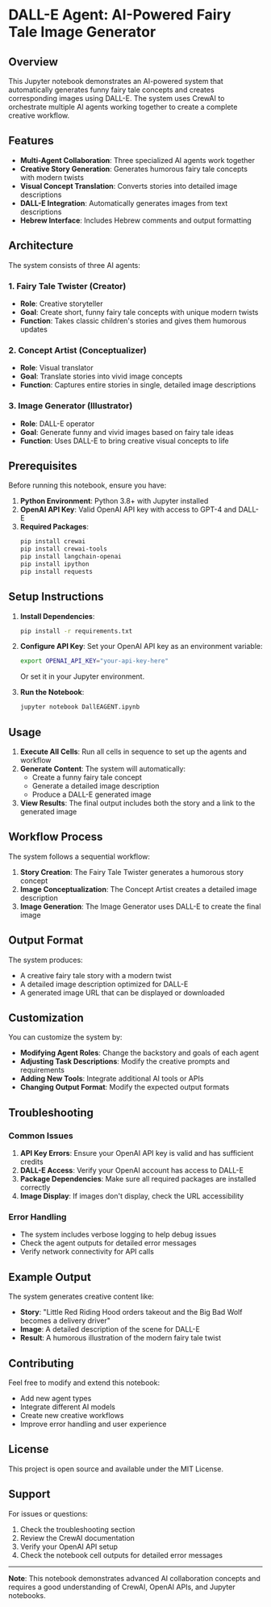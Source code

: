 # DALL-E Agent: AI-Powered Fairy Tale Image Generator

## Overview

This Jupyter notebook demonstrates an AI-powered system that automatically generates funny fairy tale concepts and creates corresponding images using DALL-E. The system uses CrewAI to orchestrate multiple AI agents working together to create a complete creative workflow.

## Features

- **Multi-Agent Collaboration**: Three specialized AI agents work together
- **Creative Story Generation**: Generates humorous fairy tale concepts with modern twists
- **Visual Concept Translation**: Converts stories into detailed image descriptions
- **DALL-E Integration**: Automatically generates images from text descriptions
- **Hebrew Interface**: Includes Hebrew comments and output formatting

## Architecture

The system consists of three AI agents:

### 1. Fairy Tale Twister (Creator)
- **Role**: Creative storyteller
- **Goal**: Create short, funny fairy tale concepts with unique modern twists
- **Function**: Takes classic children's stories and gives them humorous updates

### 2. Concept Artist (Conceptualizer)
- **Role**: Visual translator
- **Goal**: Translate stories into vivid image concepts
- **Function**: Captures entire stories in single, detailed image descriptions

### 3. Image Generator (Illustrator)
- **Role**: DALL-E operator
- **Goal**: Generate funny and vivid images based on fairy tale ideas
- **Function**: Uses DALL-E to bring creative visual concepts to life

## Prerequisites

Before running this notebook, ensure you have:

1. **Python Environment**: Python 3.8+ with Jupyter installed
2. **OpenAI API Key**: Valid OpenAI API key with access to GPT-4 and DALL-E
3. **Required Packages**:
   ```bash
   pip install crewai
   pip install crewai-tools
   pip install langchain-openai
   pip install ipython
   pip install requests
   ```

## Setup Instructions

1. **Install Dependencies**:
   ```bash
   pip install -r requirements.txt
   ```

2. **Configure API Key**:
   Set your OpenAI API key as an environment variable:
   ```bash
   export OPENAI_API_KEY="your-api-key-here"
   ```
   Or set it in your Jupyter environment.

3. **Run the Notebook**:
   ```bash
   jupyter notebook DallEAGENT.ipynb
   ```

## Usage

1. **Execute All Cells**: Run all cells in sequence to set up the agents and workflow
2. **Generate Content**: The system will automatically:
   - Create a funny fairy tale concept
   - Generate a detailed image description
   - Produce a DALL-E generated image
3. **View Results**: The final output includes both the story and a link to the generated image

## Workflow Process

The system follows a sequential workflow:

1. **Story Creation**: The Fairy Tale Twister generates a humorous story concept
2. **Image Conceptualization**: The Concept Artist creates a detailed image description
3. **Image Generation**: The Image Generator uses DALL-E to create the final image

## Output Format

The system produces:
- A creative fairy tale story with a modern twist
- A detailed image description optimized for DALL-E
- A generated image URL that can be displayed or downloaded

## Customization

You can customize the system by:

- **Modifying Agent Roles**: Change the backstory and goals of each agent
- **Adjusting Task Descriptions**: Modify the creative prompts and requirements
- **Adding New Tools**: Integrate additional AI tools or APIs
- **Changing Output Format**: Modify the expected output formats

## Troubleshooting

### Common Issues

1. **API Key Errors**: Ensure your OpenAI API key is valid and has sufficient credits
2. **DALL-E Access**: Verify your OpenAI account has access to DALL-E
3. **Package Dependencies**: Make sure all required packages are installed correctly
4. **Image Display**: If images don't display, check the URL accessibility

### Error Handling

- The system includes verbose logging to help debug issues
- Check the agent outputs for detailed error messages
- Verify network connectivity for API calls

## Example Output

The system generates creative content like:
- **Story**: "Little Red Riding Hood orders takeout and the Big Bad Wolf becomes a delivery driver"
- **Image**: A detailed description of the scene for DALL-E
- **Result**: A humorous illustration of the modern fairy tale twist

## Contributing

Feel free to modify and extend this notebook:
- Add new agent types
- Integrate different AI models
- Create new creative workflows
- Improve error handling and user experience

## License

This project is open source and available under the MIT License.

## Support

For issues or questions:
1. Check the troubleshooting section
2. Review the CrewAI documentation
3. Verify your OpenAI API setup
4. Check the notebook cell outputs for detailed error messages

---

**Note**: This notebook demonstrates advanced AI collaboration concepts and requires a good understanding of CrewAI, OpenAI APIs, and Jupyter notebooks. 
